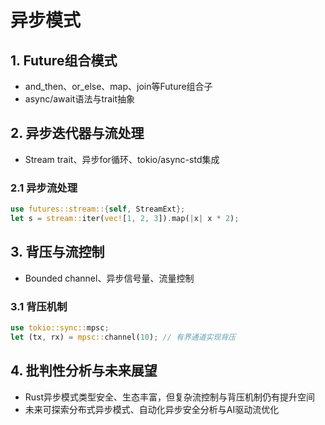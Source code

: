 # 异步模式

## 1. Future组合模式

- and_then、or_else、map、join等Future组合子
- async/await语法与trait抽象

## 2. 异步迭代器与流处理

- Stream trait、异步for循环、tokio/async-std集成

### 2.1 异步流处理

```rust
use futures::stream::{self, StreamExt};
let s = stream::iter(vec![1, 2, 3]).map(|x| x * 2);
```

## 3. 背压与流控制

- Bounded channel、异步信号量、流量控制

### 3.1 背压机制

```rust
use tokio::sync::mpsc;
let (tx, rx) = mpsc::channel(10); // 有界通道实现背压
```

## 4. 批判性分析与未来展望

- Rust异步模式类型安全、生态丰富，但复杂流控制与背压机制仍有提升空间
- 未来可探索分布式异步模式、自动化异步安全分析与AI驱动流优化
